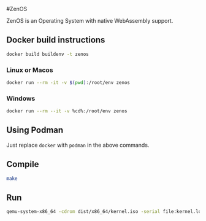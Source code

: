 #ZenOS

ZenOS is an Operating System with native WebAssembly support.

## Docker build instructions

```sh
docker build buildenv -t zenos
```

### Linux or Macos
```sh
docker run --rm -it -v $(pwd):/root/env zenos
```

### Windows
```sh
docker run --rm --it -v %cd%:/root/env zenos
```

## Using Podman

Just replace `docker` with `podman` in the above commands.

## Compile

```sh
make
```

## Run

```sh
qemu-system-x86_64 -cdrom dist/x86_64/kernel.iso -serial file:kernel.log
```
